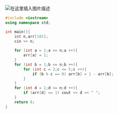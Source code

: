 ![在这里插入图片描述](https://pic.2ge.org/cdn/?url=https://img-blog.csdnimg.cn/20210714141508449.png?x-oss-process=image/watermark,type_ZmFuZ3poZW5naGVpdGk,shadow_10,text_aHR0cHM6Ly9ibG9nLmNzZG4ubmV0L1BhbkRhb3hpMjAyMA==,size_16,color_FFFFFF,t_70)

```cpp
#include <iostream>
using namespace std;

int main(){
	int n,arr[101];
	cin >> n;
	
	for (int a = 1;a <= n;a ++){
		arr[a] = 1;
	} 
	for (int b = 1;b <= n;b ++){
		for (int c = 2;c <= 5;c ++){
			if (b % c == 0) arr[b] = 1 - arr[b];
		}
	}
	for (int d = 1;d <= n;d ++){
		if (arr[d] == 1) cout << d << " ";
	}
	return 0;
} 
```

